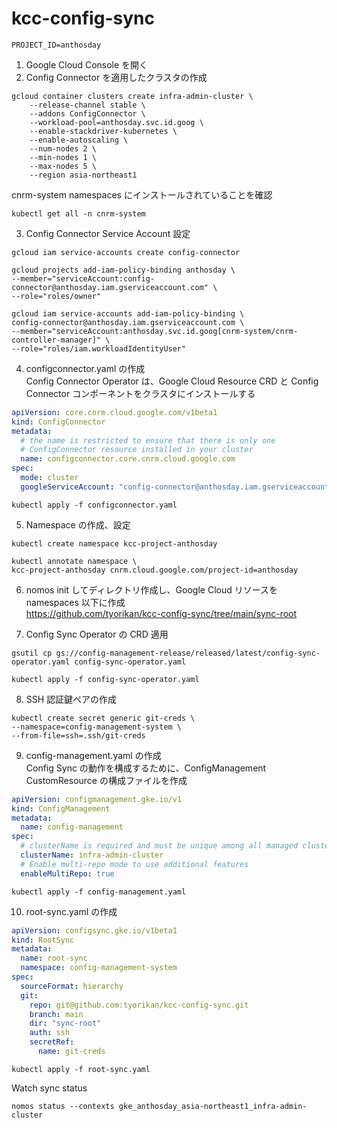 # kcc-config-sync

`PROJECT_ID=anthosday`

1. Google Cloud Console を開く
2. Config Connector を適用したクラスタの作成
```shell
gcloud container clusters create infra-admin-cluster \
    --release-channel stable \
    --addons ConfigConnector \
    --workload-pool=anthosday.svc.id.goog \
    --enable-stackdriver-kubernetes \
    --enable-autoscaling \
    --num-nodes 2 \
    --min-nodes 1 \
    --max-nodes 5 \
    --region asia-northeast1
```
cnrm-system namespaces にインストールされていることを確認  
```shell
kubectl get all -n cnrm-system
```
3. Config Connector Service Account 設定
```shell
gcloud iam service-accounts create config-connector
```
```shell
gcloud projects add-iam-policy-binding anthosday \
--member="serviceAccount:config-connector@anthosday.iam.gserviceaccount.com" \
--role="roles/owner"
```
```shell
gcloud iam service-accounts add-iam-policy-binding \
config-connector@anthosday.iam.gserviceaccount.com \
--member="serviceAccount:anthosday.svc.id.goog[cnrm-system/cnrm-controller-manager]" \
--role="roles/iam.workloadIdentityUser"
```

4. configconnector.yaml の作成  
   Config Connector Operator は、Google Cloud Resource CRD と Config Connector コンポーネントをクラスタにインストールする
```yaml
apiVersion: core.cnrm.cloud.google.com/v1beta1
kind: ConfigConnector
metadata:
  # the name is restricted to ensure that there is only one
  # ConfigConnector resource installed in your cluster
  name: configconnector.core.cnrm.cloud.google.com
spec:
  mode: cluster
  googleServiceAccount: "config-connector@anthosday.iam.gserviceaccount.com"
```
```shell
kubectl apply -f configconnector.yaml
```

5. Namespace の作成、設定
```shell
kubectl create namespace kcc-project-anthosday
```
```shell
kubectl annotate namespace \
kcc-project-anthosday cnrm.cloud.google.com/project-id=anthosday
```

6. nomos init してディレクトリ作成し、Google Cloud リソースを namespaces 以下に作成  
https://github.com/tyorikan/kcc-config-sync/tree/main/sync-root
   
7. Config Sync Operator の CRD 適用
```shell
gsutil cp gs://config-management-release/released/latest/config-sync-operator.yaml config-sync-operator.yaml
```
```shell
kubectl apply -f config-sync-operator.yaml
```

8. SSH 認証鍵ペアの作成
```shell
kubectl create secret generic git-creds \
--namespace=config-management-system \
--from-file=ssh=.ssh/git-creds
```

9. config-management.yaml の作成  
   Config Sync の動作を構成するために、ConfigManagement CustomResource の構成ファイルを作成
```yaml
apiVersion: configmanagement.gke.io/v1
kind: ConfigManagement
metadata:
  name: config-management
spec:
  # clusterName is required and must be unique among all managed clusters
  clusterName: infra-admin-cluster
  # Enable multi-repo mode to use additional features
  enableMultiRepo: true
```
```shell
kubectl apply -f config-management.yaml
```

10. root-sync.yaml の作成
```yaml
apiVersion: configsync.gke.io/v1beta1
kind: RootSync
metadata:
  name: root-sync
  namespace: config-management-system
spec:
  sourceFormat: hierarchy
  git:
    repo: git@github.com:tyorikan/kcc-config-sync.git
    branch: main
    dir: "sync-root"
    auth: ssh
    secretRef:
      name: git-creds
```
```shell
kubectl apply -f root-sync.yaml
```
Watch sync status
```shell
nomos status --contexts gke_anthosday_asia-northeast1_infra-admin-cluster
```